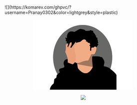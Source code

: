 <p align = "left">
![](https://komarev.com/ghpvc/?username=Pranay0302&color=lightgrey&style=plastic)
</p> 

<p align="center">
    <img src="https://github.com/Pranay0302/Pranay0302/blob/master/rsz_pa.jpg" alt="image">
</p>

<p align="center">
    <img src="https://media.giphy.com/media/DS89v1NqpzCqA/giphy.gif" width="150" />
</p>
